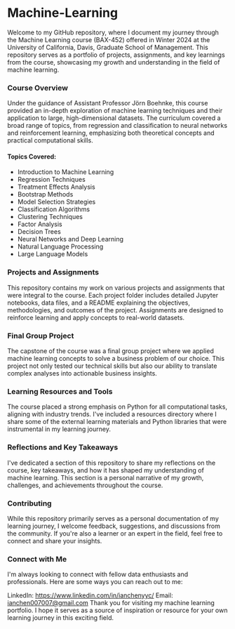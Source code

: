 # Machine-Learning
Welcome to my GitHub repository, where I document my journey through the Machine Learning course (BAX-452) offered in Winter 2024 at the University of California, Davis, Graduate School of Management. This repository serves as a portfolio of projects, assignments, and key learnings from the course, showcasing my growth and understanding in the field of machine learning.

### Course Overview
Under the guidance of Assistant Professor Jörn Boehnke, this course provided an in-depth exploration of machine learning techniques and their application to large, high-dimensional datasets. The curriculum covered a broad range of topics, from regression and classification to neural networks and reinforcement learning, emphasizing both theoretical concepts and practical computational skills.

#### Topics Covered:
- Introduction to Machine Learning
- Regression Techniques
- Treatment Effects Analysis
- Bootstrap Methods
- Model Selection Strategies
- Classification Algorithms
- Clustering Techniques
- Factor Analysis
- Decision Trees
- Neural Networks and Deep Learning
- Natural Language Processing
- Large Language Models

### Projects and Assignments
This repository contains my work on various projects and assignments that were integral to the course. Each project folder includes detailed Jupyter notebooks, data files, and a README explaining the objectives, methodologies, and outcomes of the project. Assignments are designed to reinforce learning and apply concepts to real-world datasets.

### Final Group Project
The capstone of the course was a final group project where we applied machine learning concepts to solve a business problem of our choice. This project not only tested our technical skills but also our ability to translate complex analyses into actionable business insights.

### Learning Resources and Tools
The course placed a strong emphasis on Python for all computational tasks, aligning with industry trends. I've included a resources directory where I share some of the external learning materials and Python libraries that were instrumental in my learning journey.

### Reflections and Key Takeaways
I've dedicated a section of this repository to share my reflections on the course, key takeaways, and how it has shaped my understanding of machine learning. This section is a personal narrative of my growth, challenges, and achievements throughout the course.

### Contributing
While this repository primarily serves as a personal documentation of my learning journey, I welcome feedback, suggestions, and discussions from the community. If you're also a learner or an expert in the field, feel free to connect and share your insights.

### Connect with Me
I'm always looking to connect with fellow data enthusiasts and professionals. Here are some ways you can reach out to me:

LinkedIn: https://www.linkedin.com/in/ianchenyyc/
Email: ianchen007007@gmail.com
Thank you for visiting my machine learning portfolio. I hope it serves as a source of inspiration or resource for your own learning journey in this exciting field.
